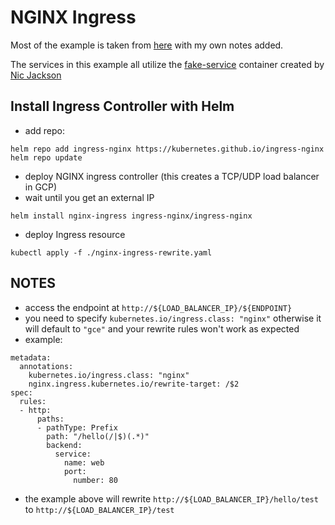 # NGINX Ingress

Most of the example is taken from [here](https://cloud.google.com/community/tutorials/nginx-ingress-gke) with my own notes added.

The services in this example all utilize the [fake-service](https://github.com/nicholasjackson/fake-service) container created by [Nic Jackson](https://github.com/nicholasjackson)


## Install Ingress Controller with Helm
- add repo:
```console
helm repo add ingress-nginx https://kubernetes.github.io/ingress-nginx
helm repo update
```

- deploy NGINX ingress controller (this creates a TCP/UDP load balancer in GCP)
- wait until you get an external IP
```console
helm install nginx-ingress ingress-nginx/ingress-nginx
```

- deploy Ingress resource
```console
kubectl apply -f ./nginx-ingress-rewrite.yaml
```

## NOTES
- access the endpoint at `http://${LOAD_BALANCER_IP}/${ENDPOINT}`
- you need to specify `kubernetes.io/ingress.class: "nginx"` otherwise it will default to `"gce"` and your rewrite rules won't work as expected
- example:
```
metadata:
  annotations:
    kubernetes.io/ingress.class: "nginx"
    nginx.ingress.kubernetes.io/rewrite-target: /$2
spec:
  rules:
  - http:
      paths:
      - pathType: Prefix
        path: "/hello(/|$)(.*)"
        backend:
          service:
            name: web
            port:
              number: 80
```

- the example above will rewrite `http://${LOAD_BALANCER_IP}/hello/test` to `http://${LOAD_BALANCER_IP}/test`
